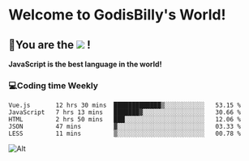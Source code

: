 # Welcome to GodisBilly's World!
## :partying_face:You are the  ![](https://visitor-badge.glitch.me/badge?page_id=Godisbilly.readme) !
**JavaScript is the best language in the world!**
### :computer:Coding time Weekly
  <!--START_SECTION:waka-->
```text
Vue.js       12 hrs 30 mins  █████████████▒░░░░░░░░░░░   53.15 % 
JavaScript   7 hrs 13 mins   ███████▓░░░░░░░░░░░░░░░░░   30.66 % 
HTML         2 hrs 50 mins   ███░░░░░░░░░░░░░░░░░░░░░░   12.06 % 
JSON         47 mins         ▓░░░░░░░░░░░░░░░░░░░░░░░░   03.33 % 
LESS         11 mins         ▒░░░░░░░░░░░░░░░░░░░░░░░░   00.78 % 
```
<!--END_SECTION:waka-->
![Alt](https://repobeats.axiom.co/api/embed/eeff64f6cf3d966257bdb597911b88a4c137d508.svg "Repobeats analytics image")
